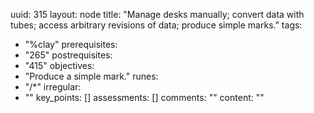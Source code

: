 uuid: 315
layout: node
title: "Manage desks manually; convert data with tubes; access arbitrary revisions of data; produce simple marks."
tags:
 - "%clay"
prerequisites:
  - "265"
postrequisites:
  - "415"
objectives:
  - "Produce a simple mark."
runes:
  - "/*"
irregular:
  - ""
key_points: []
assessments: []
comments: ""
content: ""
